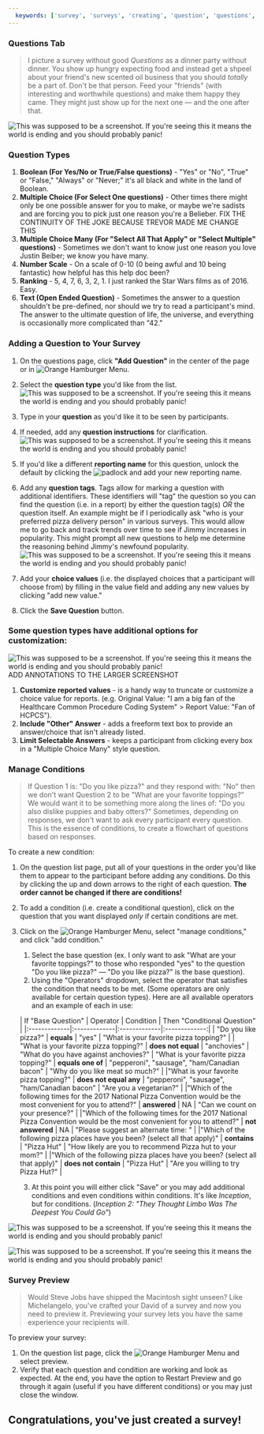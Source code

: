 ```yaml
---
  keywords: ['survey', 'surveys', 'creating', 'question', 'questions', 'boolean', 'multiple choice', 'multiple choice many', 'ranking', 'text', 'nps', 'number scale', 'color', 'condition', 'conditions', 'translation', 'translations', 'choices']
---
```


### Questions Tab

>I picture a survey without good *Questions* as a dinner party without dinner. You show up hungry expecting food and instead get a shpeel about your friend's new scented oil business that you should *totally* be a part of. Don't be that person. Feed your "friends" (with interesting and worthwhile questions) and make them happy they came. They might just show up for the next one — and the one after that. 

![This was supposed to be a screenshot. If you're seeing this it means the world is ending and you should probably panic!](https://s3.amazonaws.com/peer60_organizations/documentation+tbd/survey_questions/Main+Questions+Page.png "This will be a screenshot of the Questions section with annotation of each section. Timer, Add Question, Hamburger Bar, Questions, Reorder Questions, Update Questions order - Main Questions Page WE NEED TO ADD A CONDITION ICON WITH DESCRIPTION")

### Question Types

1. **Boolean (For Yes/No or True/False questions)** - "Yes" or "No", "True" or "False," "Always" or "Never;" it's all black and white in the land of Boolean.
2. **Multiple Choice (For Select One questions)** - Other times there might only be one possible answer for you to make, or maybe we're sadists and are forcing you to pick just one reason you're a Belieber.  FIX THE CONTINUITY OF THE JOKE BECAUSE TREVOR MADE ME CHANGE THIS
3. **Multiple Choice Many (For "Select All That Apply" or "Select Multiple" questions)** - Sometimes we don't want to know just one reason you love Justin Beiber; we know you have many.
4. **Number Scale** - On a scale of 0-10 (0 being awful and 10 being fantastic) how helpful has this help doc been?
5. **Ranking** - 5, 4, 7, 6, 3, 2, 1. I just ranked the Star Wars films as of 2016. Easy. 
6. **Text (Open Ended Question)** - Sometimes the answer to a question shouldn't be pre-defined, nor should we try to read a participant's mind. The answer to the ultimate question of life, the universe, and everything is occasionally more complicated than "42."

### Adding a Question to Your Survey

1. On the questions page, click **"Add Question"** in the center of the page or in ![Orange Hamburger Menu](https://s3.amazonaws.com/peer60_organizations/documentation+tbd/Icons/Orange+Hamburger.png).
2. Select the **question type** you'd like from the list.
![This was supposed to be a screenshot. If you're seeing this it means the world is ending and you should probably panic!](https://s3.amazonaws.com/peer60_organizations/documentation+tbd/survey_questions/new+multiple+choice+many+question-01.png)

3. Type in your **question** as you'd like it to be seen by participants.
4. If needed, add any **question instructions** for clarification.
![This was supposed to be a screenshot. If you're seeing this it means the world is ending and you should probably panic!](https://s3.amazonaws.com/peer60_organizations/documentation+tbd/survey_questions/mc+question+5+and+6-01.png)

5. If you'd like a different **reporting name** for this question, unlock the default by clicking the ![padlock](https://s3.amazonaws.com/peer60_organizations/documentation+tbd/Icons/Padlock.png) and add your new reporting name.  
6. Add any **question tags**. Tags allow for marking a question with additional identifiers. These identifiers will "tag" the question so you can find the question (i.e. in a report) by either the question tag(s) *OR* the question itself. An example might be if I periodically ask "who is your preferred pizza delivery person" in various surveys. This would allow me to go back and track trends over time to see if Jimmy increases in popularity. This might prompt all new questions to help me determine the reasoning behind Jimmy's newfound popularity. 
<a id="choices"></a>
![This was supposed to be a screenshot. If you're seeing this it means the world is ending and you should probably panic!](https://s3.amazonaws.com/peer60_organizations/documentation+tbd/survey_questions/mc+question+7+and+8-01.png)
7. Add your **choice values** (i.e. the displayed choices that a participant will choose from) by filling in the value field and adding any new values by clicking "add new value."
8. Click the **Save Question** button.

### Some question types have additional options for customization:

![This was supposed to be a screenshot. If you're seeing this it means the world is ending and you should probably panic!](https://s3.amazonaws.com/peer60_organizations/documentation+tbd/survey_questions/3+Question+Options.png  "Survey Question Options")
ADD ANNOTATIONS TO THE LARGER SCREENSHOT
1. **Customize reported values** - is a handy way to truncate or customize a choice value for reports. (e.g. Original Value: "I am a big fan of the Healthcare Common Procedure Coding System" > Report Value: "Fan of HCPCS").
2. **Include "Other" Answer** - adds a freeform text box to provide an answer/choice that isn't already listed.
3. **Limit Selectable Answers** - keeps a participant from clicking every box in a "Multiple Choice Many" style question.


<a id="conditions"></a>
### Manage Conditions
>  If Question 1 is: "Do you like pizza?" and they respond with: "No" then we don't want Question 2 to be "What are your favorite toppings?" We would want it to be something more along the lines of: "Do you also dislike puppies and baby otters?" Sometimes, depending on responses, we don't want to ask every participant every question. This is the essence of conditions, to create a flowchart of questions based on responses. 

To create a new condition: 

1. On the question list page, put all of your questions in the order you'd like them to appear to the participant before adding any conditions. Do this by clicking the up and down arrows to the right of each question. **The order cannot be changed if there are conditions!**
2. To add a condition (i.e. create a conditional question), click on the question that you want displayed *only* if certain conditions are met. 
3. Click on the ![Orange Hamburger Menu](https://s3.amazonaws.com/peer60_organizations/documentation+tbd/Icons/Orange+Hamburger.png), select "manage conditions," and click "add condition."
   1. Select the base question (ex. I only want to ask "What are your favorite toppings?" to those who responded "yes" to the question "Do you like pizza?" — "Do you like pizza?" is the base question).
   2. Using the "Operators" dropdown, select the operator that satisfies the condition that needs to be met. (Some operators are only available for certain question types). Here are all available operators and an example of each in use:
   
   | If "Base Question"   |      Operator      |  Condition | Then "Conditional Question" |
|:-------------|:-------------|:-------------|:-------------:|
| "Do you like pizza?" |  **equals** | "yes" | "What is your favorite pizza topping?" |
| "What is your favorite pizza topping?" |    **does not equal**  |   "anchovies" | "What do you have against anchovies?"
| "What is your favorite pizza topping?" | **equals one of** |   "pepperoni", "sausage", "ham/Canadian bacon"  |  "Why do you like meat so much?" |
|"What is your favorite pizza topping?" | **does not equal any** |  "pepperoni", "sausage", "ham/Canadian bacon"  |  "Are you a vegetarian?" |
|"Which of the following times for the 2017 National Pizza Convention would be the most convenient for you to attend?" | **answered** |  NA |  "Can we count on your presence?" |
|"Which of the following times for the 2017 National Pizza Convention would be the most convenient for you to attend?" | **not answered** | NA |  "Please suggest an alternate time: " |
|"Which of the following pizza places have you been? (select all that apply)" | **contains** |  "Pizza Hut"  |  "How likely are you to recommend Pizza hut to your mom?" |
|"Which of the following pizza places have you been? (select all that apply)" | **does not contain** |  "Pizza Hut"  |  "Are you willing to try Pizza Hut?" |

   
   3. At this point you will either click "Save" or you may add additional conditions and even conditions within conditions. It's like *Inception*, but for conditions. (*Inception 2: "They Thought Limbo Was The Deepest You Could Go"*)

![This was supposed to be a screenshot. If you're seeing this it means the world is ending and you should probably panic!](https://s3.amazonaws.com/peer60_organizations/documentation+tbd/survey_questions/Condition+Modal.png "This will be a screenshot of the add condition modal")

![This was supposed to be a screenshot. If you're seeing this it means the world is ending and you should probably panic!](http://www.findinglaurie.com/wp-content/uploads/2016/05/Placeholder-400x200.png  "This will be a corresponding flowchart giving an example of conditions")


### Survey Preview
> Would Steve Jobs have shipped the Macintosh sight unseen? Like Michelangelo, you've crafted your David of a survey and now you need to preview it. Previewing your survey lets you have the same experience your recipients will. 

To preview your survey:

1. On the question list page, click the ![Orange Hamburger Menu](https://s3.amazonaws.com/peer60_organizations/documentation+tbd/Icons/Orange+Hamburger.png) and select preview.
2. Verify that each question and condition are working and look as expected. At the end, you have the option to Restart Preview and go through it again (useful if you have different conditions) or you may just close the window. 

## Congratulations, you've just created a survey!
